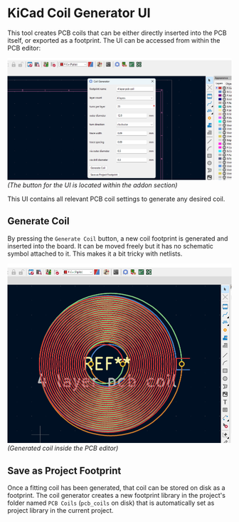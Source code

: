# KiCad Coil Generator UI

This tool creates PCB coils that can be either directly inserted into the PCB itself, or exported as a footprint. The UI can be accessed from within the PCB editor:

![the coild generator UI](assets/ui.png)
_(The button for the UI is located within the addon section)_

This UI contains all relevant PCB coil settings to generate any desired coil.

## Generate Coil

By pressing the `Generate Coil` button, a new coil footprint is generated and inserted into the board. It can be moved freely but it has no schematic symbol attached to it. This makes it a bit tricky with netlists.

![generated coil](assets/pcb_editor.png)
_(Generated coil inside the PCB editor)_

## Save as Project Footprint

Once a fitting coil has been generated, that coil can be stored on disk as a footprint. The coil generator creates a new footprint library in the project's folder named `PCB Coils` (`pcb_coils` on disk) that is automatically set as project library in the current project.
